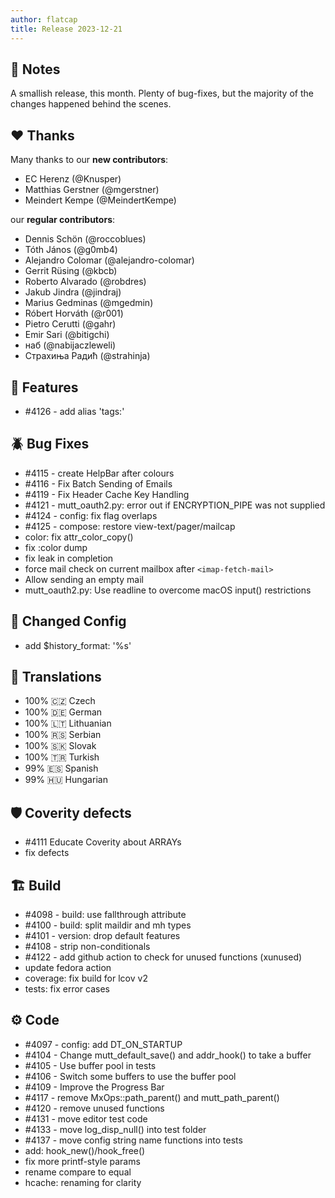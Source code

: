 ```yaml
---
author: flatcap
title: Release 2023-12-21
---
```


## :book: Notes

A smallish release, this month.
Plenty of bug-fixes, but the majority of the changes happened behind the scenes.

## :heart: Thanks

Many thanks to our **new contributors**:

- EC Herenz (@Knusper)
- Matthias Gerstner (@mgerstner)
- Meindert Kempe (@MeindertKempe)

our **regular contributors**:

- Dennis Schön (@roccoblues)
- Tóth János (@g0mb4)
- Alejandro Colomar (@alejandro-colomar)
- Gerrit Rüsing (@kbcb)
- Roberto Alvarado (@robdres)
- Jakub Jindra (@jindraj)
- Marius Gedminas (@mgedmin)
- Róbert Horváth (@r001)
- Pietro Cerutti (@gahr)
- Emir Sari (@bitigchi)
- наб (@nabijaczleweli)
- Страхиња Радић (@strahinja)

## :gift: Features

- #4126 - add alias 'tags:'

## :beetle: Bug Fixes

- #4115 - create HelpBar after colours
- #4116 - Fix Batch Sending of Emails
- #4119 - Fix Header Cache Key Handling
- #4121 - mutt_oauth2.py: error out if ENCRYPTION_PIPE was not supplied
- #4124 - config: fix flag overlaps
- #4125 - compose: restore view-text/pager/mailcap
- color: fix attr_color_copy()
- fix :color dump
- fix leak in completion
- force mail check on current mailbox after `<imap-fetch-mail>`
- Allow sending an empty mail
- mutt_oauth2.py: Use readline to overcome macOS input() restrictions

## :wrench: Changed Config

- add $history_format: '%s'

## :black_flag: Translations

- 100% :czech_republic: Czech
- 100% :de: German
- 100% :lithuania: Lithuanian
- 100% :serbia: Serbian
- 100% :slovakia: Slovak
- 100% :tr: Turkish
- 99% :es: Spanish
- 99% :hungary: Hungarian

## :shield: Coverity defects

- #4111 Educate Coverity about ARRAYs
- fix defects

## :building_construction: Build

- #4098 - build: use fallthrough attribute
- #4100 - build: split maildir and mh types
- #4101 - version: drop default features
- #4108 - strip non-conditionals
- #4122 - add github action to check for unused functions (xunused)
- update fedora action
- coverage: fix build for lcov v2
- tests: fix error cases

## :gear: Code

- #4097 - config: add DT_ON_STARTUP
- #4104 - Change mutt_default_save() and addr_hook() to take a buffer
- #4105 - Use buffer pool in tests
- #4106 - Switch some buffers to use the buffer pool
- #4109 - Improve the Progress Bar
- #4117 - remove MxOps::path_parent() and mutt_path_parent()
- #4120 - remove unused functions
- #4131 - move editor test code
- #4133 - move log_disp_null() into test folder
- #4137 - move config string name functions into tests
- add: hook_new()/hook_free()
- fix more printf-style params
- rename compare to equal
- hcache: renaming for clarity

